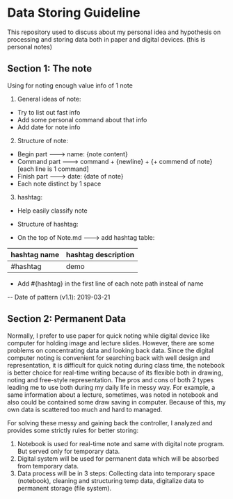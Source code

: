# Data Storing Guideline

This repository used to discuss about my personal idea and hypothesis on processing and storing data both in paper and digital devices. (this is personal notes)

## Section 1: The note

Using for noting enough value info of 1 note

1. General ideas of note:

- Try to list out fast info
- Add some personal command about that info
- Add date for note info

2. Structure of note:

- Begin part ---> name: {note content}
- Command part ---> command + {newline} + {+ commend of note} [each line is 1 command]
- Finish part ---> date: {date of note}
- Each note distinct by 1 space

3. hashtag:

- Help easily classify note
- Structure of hashtag:

- On the top of Note.md ---> add hashtag table:

| hashtag name |  hashtag description |
|--------------|----------------------|
| #hashtag     |         demo         |

- Add #{hashtag} in the first line of each note path insteal of name

-- Date of pattern (v1.1): 2019-03-21


## Section 2: Permanent Data

Normally, I prefer to use paper for quick noting while digital device like computer for holding image and lecture slides. However, there are some problems on concentrating data and looking back data. Since the digital computer noting is convenient for searching back with well design and representation, it is difficult for quick noting during class time, the notebook is better choice for real-time writing because of its flexible both in drawing, noting and free-style representation. The pros and cons of both 2 types leading me to use both during my daily life in messy way. For example, a same information about a lecture, sometimes, was noted in notebook and also could be contained some draw saving in computer. Because of this, my own data is scattered too much and hard to managed.

For solving these messy and gaining back the controller, I analyzed and provides some strictly rules for better storing:

1. Notebook is used for real-time note and same with digital note program. But served only for temporary data.
2. Digital system will be used for permanent data which will be absorbed from temporary data.
3. Data process will be in 3 steps: Collecting data into temporary space (notebook), cleaning and structuring temp data, digitalize data to permanent storage (file system).
